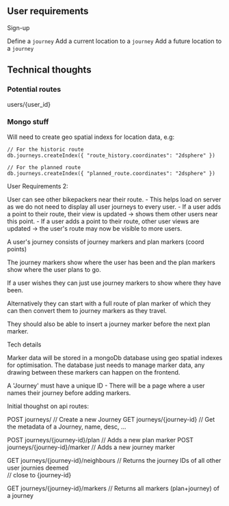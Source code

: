 ## User requirements

Sign-up

Define a `journey`
    Add a current location to a `journey`
    Add a future location to a `journey`

## Technical thoughts

### Potential routes

users/{user_id}

### Mongo stuff

Will need to create geo spatial indexs for location data, e.g:

```
// For the historic route
db.journeys.createIndex({ "route_history.coordinates": "2dsphere" })

// For the planned route
db.journeys.createIndex({ "planned_route.coordinates": "2dsphere" })
```

User Requirements 2:

User can see other bikepackers near their route.
    - This helps load on server as we do not need to display all user journeys to every user.
    - If a user adds a point to their route, their view is updated -> shows them other users near this point.
    - If a user adds a point to their route, other user views are updated -> the user's route may now be visible to more users.

A user's journey consists of journey markers and plan markers (coord points)

The journey markers show where the user has been and the plan markers show where the user plans to go.

If a user wishes they can just use journey markers to show where they have been.

Alternatively they can start with a full route of plan marker of which they can then convert them to journey markers as they travel.

They should also be able to insert a journey marker before the next plan marker.

Tech details

Marker data will be stored in a mongoDb database using geo spatial indexes for optimisation.
The database just needs to manage marker data, any drawing between these markers can happen on the frontend.

A 'Journey' must have a unique ID - There will be a page where a user names their journey before adding markers.

Initial thoughst on api routes:

POST journeys/  // Create a new Journey
GET journeys/{journey-id}   // Get the metadata of a Journey, name, desc, ...

POST journeys/{journey-id}/plan     // Adds a new plan marker
POST journeys/{journey-id}/marker   // Adds a new journey marker

GET journeys/{journey-id}/neighbours    // Returns the journey IDs of all other user journies deemed     
                                        // close to {journey-id}

GET journeys/{journey-id}/markers   // Returns all markers (plan+journey) of a journey






